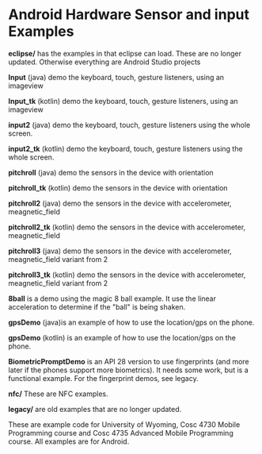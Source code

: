 Android Hardware Sensor and input Examples
===========
<b>eclipse/</b> has the examples in that eclipse can load. These are no longer updated.  Otherwise everything are Android Studio projects

<b>Input</b> (java) demo the keyboard, touch, gesture listeners, using an imageview

<b>Input_tk</b> (kotlin) demo the keyboard, touch, gesture listeners, using an imageview

<b>input2</b> (java) demo the keyboard, touch, gesture listeners using the whole screen.

<b>input2_tk</b> (kotlin) demo the keyboard, touch, gesture listeners using the whole screen.

<b>pitchroll</b> (java) demo the sensors in the device with orientation

<b>pitchroll_tk</b> (kotlin) demo the sensors in the device with orientation

<b>pitchroll2</b> (java) demo the sensors in the device with accelerometer, meagnetic_field 

<b>pitchroll2_tk</b> (kotlin) demo the sensors in the device with accelerometer, meagnetic_field 

<b>pitchroll3</b> (java) demo the sensors in the device with accelerometer, meagnetic_field variant from 2

<b>pitchroll3_tk</b> (kotlin) demo the sensors in the device with accelerometer, meagnetic_field  variant from 2

<b>8ball</b> is a demo using the magic 8 ball example.  It use the linear acceleration to determine if the "ball" is being shaken.

<b>gpsDemo</b> (java)is an example of how to use the location/gps on the phone.

<b>gpsDemo</b> (kotlin) is an example of how to use the location/gps on the phone.

<b>BiometricPromptDemo</b> is an API 28 version to use fingerprints (and more later if the phones support more biometrics).  It needs some work, but is a functional example.  For the fingerprint demos, see legacy.

<b>nfc/</b>  These are NFC examples.

<b>legacy/</b> are old examples that are no longer updated.  

These are example code for University of Wyoming, Cosc 4730 Mobile Programming course and Cosc 4735 Advanced Mobile Programming course.
All examples are for Android.
